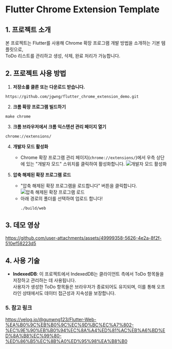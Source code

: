# Flutter Chrome Extension Template

## 1. 프로젝트 소개
본 프로젝트는 Flutter를 사용해 Chrome 확장 프로그램 개발 방법을 소개하는 기본 템플릿으로,<br>ToDo 리스트를 관리하고 생성, 삭제, 완료 처리가 가능합니다.

## 2. 프로젝트 사용  방법
1. **저장소를 클론 또는 다운로드 받습니다.**
```
https://github.com/jgwng/flutter_chrome_extension_demo.git
```

2. **크롬 확장 프로그램 빌드하기**
```
make chrome
```

3. **크롬 브라우저에서 크롬 익스텐션 관리 페이지 열기**
```
chrome://extensions/
```

4. **개발자 모드 활성화**
   - Chrome 확장 프로그램 관리 페이지(`chrome://extensions/`)에서 우측 상단에 있는 "개발자 모드" 스위치를 클릭하여 활성화합니다.
   ![개발자 모드 활성화](https://github.com/user-attachments/assets/a466d8fd-8961-4826-b420-9ca2dc4396a9)

5. **압축 해제된 확장 프로그램 로드**
   - "압축 해제된 확장 프로그램을 로드합니다" 버튼을 클릭합니다.
  ![압축 해제된 확장 프로그램 로드](https://github.com/user-attachments/assets/2db94852-3d80-411d-8279-c21b3c58e638)
   - 아래 경로의 폴더를 선택하여 업로드 합니다!
     ```
     ./build/web
     ```
 

## 3. 데모 영상
https://github.com/user-attachments/assets/49999358-5626-4e2a-8f2f-510ef58223d5


## 4. 사용 기술

- **IndexedDB**: 이 프로젝트에서 IndexedDB는 클라이언트 측에서 ToDo 항목들을 저장하고 관리하는 데 사용됩니다.<br>사용자가 생성한 ToDo 항목들은 브라우저가 종료되어도 유지되며, 이를 통해 오프라인 상태에서도 데이터 접근성과 지속성을 보장합니다.

### 5. 참고 링크
https://velog.io/@gunwng123/Flutter-Web-%EA%B0%9C%EB%B0%9C%EC%9D%BC%EC%A7%802-%EC%9E%90%EB%B0%94%EC%8A%A4%ED%81%AC%EB%A6%BD%ED%8A%B8%EC%99%80-%ED%86%B5%EC%8B%A0%ED%95%98%EA%B8%B0
